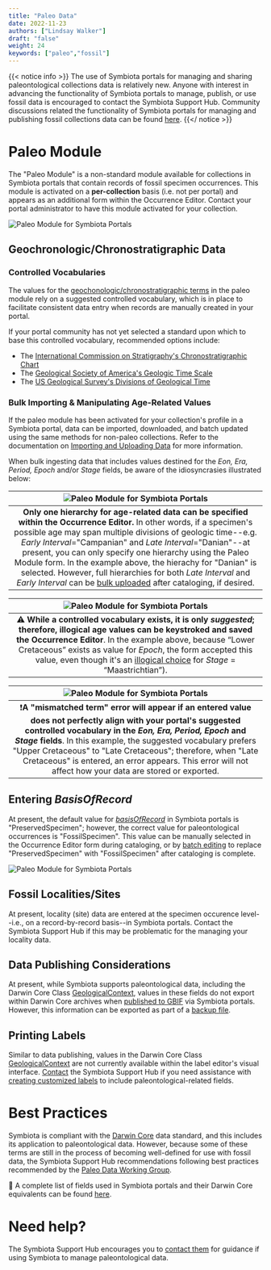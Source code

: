 ```yaml
---
title: "Paleo Data"
date: 2022-11-23
authors: ["Lindsay Walker"]
draft: "false"
weight: 24
keywords: ["paleo","fossil"]
---
```


{{< notice info >}}
The use of Symbiota portals for managing and sharing paleontological collections data is relatively new. Anyone with interest in advancing the functionality of Symbiota portals to manage, publish, or use fossil data is encouraged to contact the Symbiota Support Hub. Community discussions related the functionality of Symbiota portals for managing and publishing fossil collections data can be found [here](https://github.com/BioKIC/symbiota-docs/discussions?discussions_q=label%3Apaleo).
 {{</ notice >}}
 
 # Paleo Module
 
The "Paleo Module" is a non-standard module available for collections in Symbiota portals that contain records of fossil specimen occurrences. This module is activated on a **per-collection** basis (i.e. not per portal) and appears as an additional form within the Occurrence Editor. Contact your portal administrator to have this module activated for your collection.
 
 ![Paleo Module for Symbiota Portals](/symbiota-docs/images/paleo_module.png)
 
 ## Geochronologic/Chronostratigraphic Data
 
 ### Controlled Vocabularies
The values for the [geochonologic/chronostratigraphic terms](https://pubs.usgs.gov/fs/2018/3054/fs20183054.pdf) in the paleo module rely on a suggested controlled vocabulary, which is in place to facilitate consistent data entry when records are manually created in your portal.

If your portal community has not yet selected a standard upon which to base this controlled vocabulary, recommended options include:
- The [International Commission on Stratigraphy's Chronostratigraphic Chart](https://stratigraphy.org/chart)
- The [Geological Society of America's Geologic Time Scale](https://www.geosociety.org/GSA/Education_Careers/Geologic_Time_Scale/GSA/timescale/home.aspx?hkey=8668fe3f-c0a8-4dd8-aaca-13603b24c9e0)
- The [US Geological Survey's Divisions of Geological Time](https://pubs.er.usgs.gov/publication/fs20183054)
 
 ### Bulk Importing & Manipulating Age-Related Values
If the paleo module has been activated for your collection's profile in a Symbiota portal, data can be imported, downloaded, and batch updated using the same methods for non-paleo collections. Refer to the documentation on [Importing and Uploading Data](/symbiota-docs/coll_manager/upload/) for more information.

When bulk ingesting data that includes values destined for the _Eon, Era, Period, Epoch_ and/or _Stage_ fields, be aware of the idiosyncrasies illustrated below:

| ![Paleo Module for Symbiota Portals](/symbiota-docs/images/paleo_ageerror1.png) |
 |:--:|
| **Only one hierarchy for age-related data can be specified within the Occurrence Editor.** In other words, if a specimen's possible age may span multiple divisions of geologic time--e.g. _Early Interval_="Campanian" and _Late Interval_="Danian"--at present, you can only specify one hierarchy using the Paleo Module form. In the example above, the hierachy for "Danian" is selected. However, full hierarchies for both _Late Interval_ and _Early Interval_ can be [bulk uploaded](/symbiota-docs/coll_manager/upload/) after cataloging, if desired. |

| ![Paleo Module for Symbiota Portals](/symbiota-docs/images/paleo_ageerror2.png) |
 |:--:|
| ⚠️ **While a controlled vocabulary exists, it is only _suggested_; therefore, illogical age values can be keystroked and saved the Occurrence Editor**. In the example above, because “Lower Cretaceous” exists as value for _Epoch_, the form accepted this value, even though it's an [illogical choice](https://stratigraphy.org/timescale/) for _Stage_ = “Maastrichtian”). |

| ![Paleo Module for Symbiota Portals](/symbiota-docs/images/paleo_ageerror3.png) |
 |:--:|
| ❗**A "mismatched term" error will appear if an entered value does not perfectly align with your portal's suggested controlled vocabulary in the _Eon, Era, Period, Epoch_ and _Stage_ fields**. In this example, the suggested vocabulary prefers "Upper Cretaceous" to "Late Cretaceous"; therefore, when "Late Cretaceous" is entered, an error appears. This error will not affect how your data are stored or exported. |

## Entering _BasisOfRecord_
At present, the default value for [_basisOfRecord_](https://dwc.tdwg.org/terms/#dwc:basisOfRecord) in Symbiota portals is "PreservedSpecimen"; however, the correct value for paleontological occurrences is "FossilSpecimen". This value can be manually selected in the Occurrence Editor form during cataloging, or by [batch editing](/symbiota-docs/coll_manager/edit/batch/) to replace "PreservedSpecimen" with "FossilSpecimen" after cataloging is complete.

 ![Paleo Module for Symbiota Portals](/symbiota-docs/images/paleo_basisofrecord.png)

 ## Fossil Localities/Sites
 At present, locality (site) data are entered at the specimen occurence level--i.e., on a record-by-record basis--in Symbiota portals. Contact the Symbiota Support Hub if this may be problematic for the managing your locality data.
 
 ## Data Publishing Considerations
At present, while Symbiota supports paleontological data, including the Darwin Core Class [GeologicalContext](https://dwc.tdwg.org/terms/#geologicalcontext), values in these fields do not export within Darwin Core archives when [published to GBIF](/symbiota-docs/coll_manager/data_publishing/) via Symbiota portals. However, this information can be exported as part of a [backup file](/symbiota-docs/coll_manager/download/).

## Printing Labels
Similar to data publishing, values in the Darwin Core Class [GeologicalContext](https://dwc.tdwg.org/terms/#geologicalcontext) are not currently available within the label editor's visual interface. [Contact](https://symbiota.org/contact-the-support-hub/) the Symbiota Support Hub if you need assistance with [creating customized labels](/symbiota-docs/editor/label/) to include paleontological-related fields.
  
 # Best Practices
Symbiota is compliant with the [Darwin Core](https://dwc.tdwg.org/terms/) data standard, and this includes its application to paleontological data. However, because some of these terms are still in the process of becoming well-defined for use with fossil data, the Symbiota Support Hub recommendations following best practices recommended by the [Paleo Data Working Group](https://paleo-data.github.io/).

📃 A complete list of fields used in Symbiota portals and their Darwin Core equivalents can be found [here](/symbiota-docs/documents/SymbiotaDataFields_202111.csv).

 # Need help?
 The Symbiota Support Hub encourages you to [contact them](https://symbiota.org/contact-the-support-hub/) for guidance if using Symbiota to manage paleontological data.
